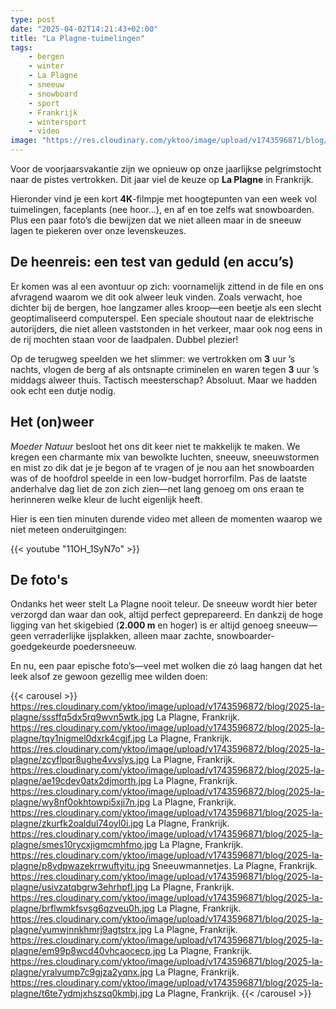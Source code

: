 ```yaml
---
type: post
date: "2025-04-02T14:21:43+02:00"
title: "La Plagne-tuimelingen"
tags:
    - bergen
    - winter
    - La Plagne
    - sneeuw
    - snowboard
    - sport
    - Frankrijk
    - wintersport
    - video
image: "https://res.cloudinary.com/yktoo/image/upload/v1743596871/blog/2025-la-plagne/yralvump7c9gjza2yqnx.jpg"
---
```


Voor de voorjaarsvakantie zijn we opnieuw op onze jaarlijkse pelgrimstocht naar de pistes vertrokken. Dit jaar viel de keuze op **La Plagne** in Frankrijk.

Hieronder vind je een kort **4K**-filmpje met hoogtepunten van een week vol tuimelingen, faceplants (nee hoor…), en af en toe zelfs wat snowboarden. Plus een paar foto’s die bewijzen dat we niet alleen maar in de sneeuw lagen te piekeren over onze levenskeuzes.

<!--more-->

## De heenreis: een test van geduld (en accu’s)

Er komen was al een avontuur op zich: voornamelijk zittend in de file en ons afvragend waarom we dit ook alweer leuk vinden. Zoals verwacht, hoe dichter bij de bergen, hoe langzamer alles kroop—een beetje als een slecht geoptimaliseerd computerspel. Een speciale shoutout naar de elektrische autorijders, die niet alleen vaststonden in het verkeer, maar ook nog eens in de rij mochten staan voor de laadpalen. Dubbel plezier!

Op de terugweg speelden we het slimmer: we vertrokken om **3** uur ’s nachts, vlogen de berg af als ontsnapte criminelen en waren tegen **3** uur ’s middags alweer thuis. Tactisch meesterschap? Absoluut. Maar we hadden ook echt een dutje nodig.

## Het (on)weer

*Moeder Natuur* besloot het ons dit keer niet te makkelijk te maken. We kregen een charmante mix van bewolkte luchten, sneeuw, sneeuwstormen en mist zo dik dat je je begon af te vragen of je nou aan het snowboarden was of de hoofdrol speelde in een low-budget horrorfilm. Pas de laatste anderhalve dag liet de zon zich zien—net lang genoeg om ons eraan te herinneren welke kleur de lucht eigenlijk heeft.

Hier is een tien minuten durende video met alleen de momenten waarop we niet meteen onderuitgingen:

{{< youtube "11OH_1SyN7o" >}}

## De foto's

Ondanks het weer stelt La Plagne nooit teleur. De sneeuw wordt hier beter verzorgd dan waar dan ook, altijd perfect geprepareerd. En dankzij de hoge ligging van het skigebied (**2.000 m** en hoger) is er altijd genoeg sneeuw—geen verraderlijke ijsplakken, alleen maar zachte, snowboarder-goedgekeurde poedersneeuw.

En nu, een paar epische foto’s—veel met wolken die zó laag hangen dat het leek alsof ze gewoon gezellig mee wilden doen:

{{< carousel >}}
  https://res.cloudinary.com/yktoo/image/upload/v1743596872/blog/2025-la-plagne/sssffq5dx5rq9wvn5wtk.jpg La Plagne, Frankrijk.
  https://res.cloudinary.com/yktoo/image/upload/v1743596872/blog/2025-la-plagne/tqy1nigmel0dxrk4cgjf.jpg La Plagne, Frankrijk.
  https://res.cloudinary.com/yktoo/image/upload/v1743596872/blog/2025-la-plagne/zcyflpqr8ughe4vvslys.jpg La Plagne, Frankrijk.
  https://res.cloudinary.com/yktoo/image/upload/v1743596872/blog/2025-la-plagne/ae19cdev0atx2djmorth.jpg La Plagne, Frankrijk.
  https://res.cloudinary.com/yktoo/image/upload/v1743596872/blog/2025-la-plagne/wy8nf0okhtowpi5xji7n.jpg La Plagne, Frankrijk.
  https://res.cloudinary.com/yktoo/image/upload/v1743596871/blog/2025-la-plagne/zkurfk2oaldul74oyl0i.jpg La Plagne, Frankrijk.
  https://res.cloudinary.com/yktoo/image/upload/v1743596871/blog/2025-la-plagne/smes10rycxjigmcmhfmo.jpg La Plagne, Frankrijk.
  https://res.cloudinary.com/yktoo/image/upload/v1743596871/blog/2025-la-plagne/p8vdpwazekrrwuftyitu.jpg Sneeuwmannetjes. La Plagne, Frankrijk.
  https://res.cloudinary.com/yktoo/image/upload/v1743596871/blog/2025-la-plagne/usivzatqbgrw3ehrhpfl.jpg La Plagne, Frankrijk.
  https://res.cloudinary.com/yktoo/image/upload/v1743596871/blog/2025-la-plagne/brflwmkfsvsg6qzveu0h.jpg La Plagne, Frankrijk.
  https://res.cloudinary.com/yktoo/image/upload/v1743596871/blog/2025-la-plagne/yumwjnnkhmrj9agtstrx.jpg La Plagne, Frankrijk.
  https://res.cloudinary.com/yktoo/image/upload/v1743596871/blog/2025-la-plagne/em99p8wcd40vhcaocecp.jpg La Plagne, Frankrijk.
  https://res.cloudinary.com/yktoo/image/upload/v1743596871/blog/2025-la-plagne/yralvump7c9gjza2yqnx.jpg La Plagne, Frankrijk.
  https://res.cloudinary.com/yktoo/image/upload/v1743596871/blog/2025-la-plagne/t6te7ydmjxhszsq0kmbj.jpg La Plagne, Frankrijk.
{{< /carousel >}}
